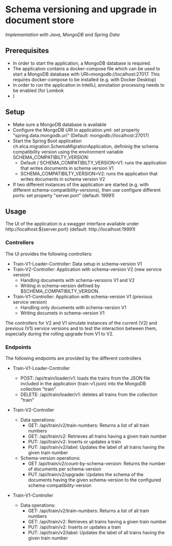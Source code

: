 # Schema versioning and upgrade in document store
*Implemantation with Java, MongoDB and Spring Data*

## Prerequisites
* In order to start the application, a MongoDB database is required.
* The application contains a docker-compose file which can be used to start a MongoDB database with URI=mongodb://localhost:27017. 
This requires docker-compose to be installed (e.g. with Docker Desktop)
* In order to run the application in IntelliJ, annotation processing needs to be enabled (for Lombok
* )

## Setup
* Make sure a MongoDB database is available
* Configure the MongoDB URI in application.yml: set property "spring.data.mongodb.uri" (Default: mongodb://localhost:27017)
* Start the Spring Boot application ch.elca.migration.SchemaMigrationApplication, defininig the schema compatibility version using the environment variable SCHEMA_COMPATIBILTY_VERSION:
  * Default / SCHEMA_COMPATIBILTY_VERSION=V1: runs the application that writes documents in schema version V1
  * SCHEMA_COMPATIBILTY_VERSION=V2: runs the application that writes documents in schema version V2 
* If two different instances of the application are started (e.g. with different schema-compatibility-versions), then use configure different ports: set property "server.port" (default: 19991)

## Usage
The UI of the application is a swagger interface available under http://localhost:${server.port} (default: http://localhost:19991)

### Controllers
The UI provides the following controllers:
* Train-V1-Loader-Controller: Data setup in schema-version V1
* Train-V2-Controller: Application with schema-version V2 (new service version)
  * Handling documents with schema-versions V1 and V2
  * Writing in schema-version defined by $SCHEMA_COMPATIBILTY_VERSION.
* Train-V1-Controller: Application with schema-version V1 (previous service version)
  * Handling only documents with schema-version V1
  * Writing documets in schema-version V1

The controllers for V2 and V1 simulate instances of the current (V2) and previous (V1) service versions and to test the interaction between them, especially during the rolling upgrade from V1 to V2.

### Endpoints
The following endpoints are provided by the different controllers
* Train-V1-Loader-Controller
  * POST: /api/train/loader/v1: loads the trains from the JSON file included in the application (train-v1.json) into the MongoDB collection "train"
  * DELETE: /api/train/loader/v1: deletes all trains from the collection "train"
  
* Train-V2-Controller
  * Data operations:
    * GET: /api/train/v2/train-numbers: Returns a list of all train numbers
    * GET: /api/train/v2: Retrieves all trains having a given train number
    * PUT: /api/train/v2: Inserts or updates a train
    * PUT: /api/train/v2/label: Updates the label of all trains having the given train number
  * Schema-version operations:
    * GET /api/train/v2/count-by-schema-version: Returns the number of documents per schema-version
    * PUT /api/train/v2/upgrade: Updates the schema of the documents having the given schema-version to the configured schema-compatibility-version

* Train-V1-Controller
  * Data operations:
    * GET: /api/train/v2/train-numbers: Returns a list of all train numbers
    * GET: /api/train/v2: Retrieves all trains having a given train number
    * PUT: /api/train/v2: Inserts or updates a train
    * PUT: /api/train/v2/label: Updates the label of all trains having the given train number
